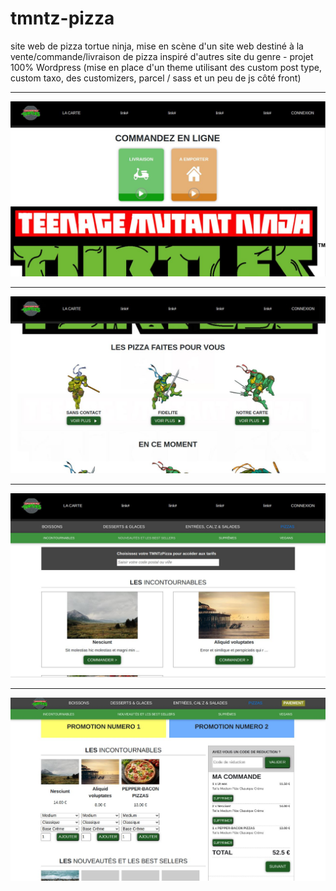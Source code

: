 # tmntz-pizza
site web de pizza tortue ninja, mise en scène d'un site web destiné à la vente/commande/livraison de pizza inspiré d'autres site du genre - projet 100% Wordpress  (mise en place d'un theme utilisant des custom post type, custom taxo, des customizers, parcel / sass et un peu de js côté front)

---
![tmntz-pizza-img1](https://github.com/patmulot/tmntz-pizza/blob/main/tmntz-pizza-img1.JPG)

---
![tmntz-pizza-img2](https://github.com/patmulot/tmntz-pizza/blob/main/tmntz-pizza-img2.JPG)

---
![tmntz-pizza-img3](https://github.com/patmulot/tmntz-pizza/blob/main/tmntz-pizza-img3.JPG)

---
![tmntz-pizza-img4](https://github.com/patmulot/tmntz-pizza/blob/main/tmntz-pizza-img4.JPG)
